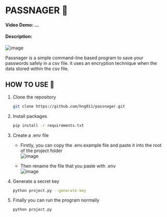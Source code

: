 # PASSNAGER 🔐
#### Video Demo: ...
#### Description: 
![image](https://github.com/hng011/passnager/assets/93465725/4d5b3f6b-8632-4d76-a2e2-e3a76d3ee8fa)

Passnager is a simple command-line based program to save your passwords safely in a csv file. it uses an encryption technique when the data stored within the csv file.

## HOW TO USE 🧐
1. Clone the repository
   ```bash
   git clone https://github.com/hng011/passnager.git
   ```
2. Install packages
   ```bash
   pip install -r requirements.txt
   ```
3. Create a .env file
   - Firstly, you can copy the .env.example file and paste it into the root of the project folder
     <br/>![image](https://github.com/hng011/passnager/assets/93465725/9329fd66-0cfe-44d9-8399-e8cd79c8f79a)

   - Then rename the file that you paste with .env
     <br/>![image](https://github.com/hng011/passnager/assets/93465725/58d00cd2-7796-490d-ad31-ffc5ee4d5d28)

     
4. Generate a secret key
   ```bash
   python project.py --generate-key
   ```
   
5. Finally you can run the program normally
   ```bash
   python project.py
   ```
